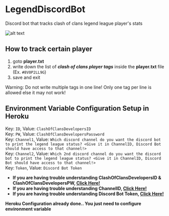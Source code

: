 # LegendDiscordBot
Discord bot that tracks clash of clans legend league player's stats

![alt text](https://github.com/daeisbae/Clash-Of-Clans-Legend-League-Tracking-Bot/blob/main/coc.jpg?raw=true)

## How to track certain player
1. goto **player.txt**
2. write down the list of ***clash of clans player tags*** inside the **player.txt** file (Ex. `#8V0P2LL9G`)
3. save and exit

Warning: Do not write multiple tags in one line! Only one tag per line is allowed else it may not work!

## Environment Variable Configuration Setup in Heroku
Key: `ID`, Value: `ClashOfClansDevelopersID`<br>
Key: `PW`, Value: `ClashOfClansDevelopersPassword`<br>
Key: `Channel1`, Value: `Which discord channel do you want the discord bot to print the legend league status? <Give it in ChannelID, Discord Bot should have access to that channel!>`<br>
Key: `Channel2`, Value: `Which 2nd discord channel do you want the discord bot to print the legend league status? <Give it in ChannelID, Discord Bot should have access to that channel!>`<br>
Key: `Token`, Value: `Discord Bot Token`

- **If you are having trouble understanding ClashOfClansDevelopersID & ClashOfClansDevelopersPW, [Click Here!](https://developer.clashofclans.com/#/register)**
- **If you are having trouble understanding ChannelID, [Click Here!](https://www.remote.tools/remote-work/how-to-find-discord-id#server)**
- **If you are having trouble understanding Discord Bot Token, [Click Here!](https://discord.com/developers/docs/game-sdk/applications)**


**Heroku Configuration already done.. You just need to configure environment variable**
